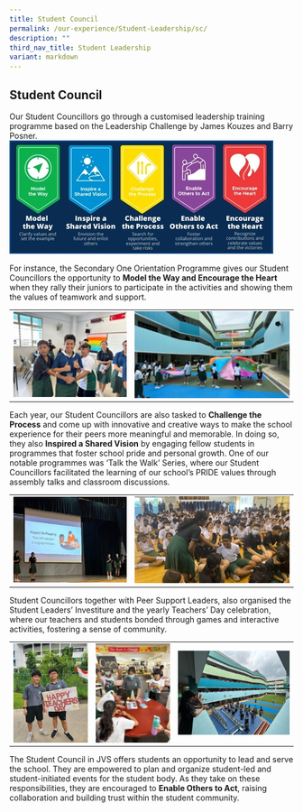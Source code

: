 ```yaml
---
title: Student Council
permalink: /our-experience/Student-Leadership/sc/
description: ""
third_nav_title: Student Leadership
variant: markdown
---
```

## Student Council

Our Student Councillors go through a customised leadership training programme based on the Leadership Challenge by James Kouzes and Barry Posner. 
![](/images/2024_StudentCouncil_P1.jpg)

For instance, the Secondary One Orientation Programme gives our Student Councillors the opportunity to **Model the Way and Encourage the Heart** when they rally their juniors to participate in the activities and showing them the values of teamwork and support.
<table>
	<tbody><tr>
		<td><img style="width:220px" src="/images/2024_StudentCouncil_P2.jpg"></td>
		<td><img style="width:300px" src="/images/2024_StudentCouncil_P3.jpg"></td>
	</tr>
	</tbody></table>
	
Each year, our Student Councillors are also tasked to **Challenge the Process** and come up with innovative and creative ways to make the school experience for their peers more meaningful and memorable. In doing so, they also **Inspired a Shared Vision** by engaging fellow students in programmes that foster school pride and personal growth. One of our notable programmes was ‘Talk the Walk’ Series, where our Student Councillors facilitated the learning of our school’s PRIDE values through assembly talks and classroom discussions.
<table>
	<tbody><tr>
		<td><img style="width:220px" src="/images/2024_StudentCouncil_P4.jpg"></td>
		<td><img style="width:300px" src="/images/2024_StudentCouncil_P5.jpg"></td>
	</tr>
	</tbody></table>
	
Student Councillors together with Peer Support Leaders, also organised the Student Leaders’ Investiture and the yearly Teachers’ Day celebration, where our teachers and students bonded through games and interactive activities, fostering a sense of community.
<table>
	<tbody><tr>
		<td><img style="width:200px" src="/images/2024_StudentCouncil_P6.jpg"></td>
		<td><img style="width:200px" src="/images/2024_StudentCouncil_P7.jpg"></td>
		<td><img style="width:300px" src="/images/2024_StudentCouncil_P8.jpg"></td>
	</tr>
	</tbody></table>
	
The Student Council in JVS offers students an opportunity to lead and serve the school. They are empowered to plan and organize student-led and student-initiated events for the student body. As they take on these responsibilities, they are encouraged to **Enable Others to Act**, raising collaboration and building trust within the student community.